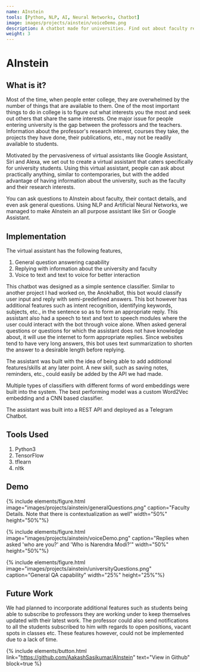 ```yaml
---
name: AInstein
tools: [Python, NLP, AI, Neural Networks, Chatbot]
image: images/projects/ainstein/voiceDemo.png
description: A chatbot made for universities. Find out about faculty research interests, department details and much more with this chatbot.
weight: 3
---
```


# AInstein

## What is it?

Most of the time, when people enter college, they are overwhelmed by the number of things that are available to them. One of the most important things to do in college is to figure out what interests you the most and seek out others that share the same interests. One major issue for people entering university is the gap between the professors and the teachers. Information about the professor's research interest, courses they take, the projects they have done, their publications, etc., may not be readily available to students.

Motivated by the pervasiveness of virtual assistants like Google Assistant, Siri and Alexa, we set out to create a virtual assistant that caters specifically for university students. Using this virtual assistant, people can ask about practically anything, similar to contemporaries, but with the added advantage of having information about the university, such as the faculty and their research interests.

You can ask questions to AInstein about faculty, their contact details, and even ask general questions. Using NLP and Artificial Neural Networks, we managed to make AInstein an all purpose assistant like Siri or Google Assistant.

## Implementation

The virtual assistant has the following features,

1. General question answering capability
2. Replying with information about the university and faculty
3. Voice to text and text to voice for better interaction

This chatbot was designed as a simple sentence classifier. Similar to another project I had worked on, the AnokhaBot, this bot would classify user input and reply with semi-predefined answers. This bot however has additional features such as intent recognition, identifying keywords, subjects, etc., in the sentence so as to form an appropriate reply. This assistant also had a speech to text and text to speech modules where the user could interact with the bot through voice alone. When asked general questions or questions for which the assistant does not have knowledge about, it will use the internet to form appropriate replies. Since websites tend to have very long answers, this bot uses text summarization to shorten the answer to a desirable length before replying.

The assistant was built with the idea of being able to add additional features/skills at any later point. A new skill, such as saving notes, reminders, etc., could easily be added by the API we had made.

Multiple types of classifiers with different forms of word embeddings were built into the system. The best performing model was a custom Word2Vec embedding and a CNN based classifier.

The assistant was built into a REST API and deployed as a Telegram Chatbot.

## Tools Used

1. Python3
2. TensorFlow
3. tflearn
4. nltk

## Demo

{% include elements/figure.html image="images/projects/ainstein/generalQuestions.png" caption="Faculty Details. Note that there is contextualization as well" width="50%" height="50%"%}

{% include elements/figure.html image="images/projects/ainstein/voiceDemo.png" caption="Replies when asked 'who are you?' and 'Who is Narendra Modi?'" width="50%" height="50%"%}

{% include elements/figure.html image="images/projects/ainstein/universityQuestions.png" caption="General QA capability" width="25%" height="25%"%}

## Future Work

We had planned to incorporate additional features such as students being able to subscribe to professors they are working under to keep themselves updated with their latest work. The professor could also send notifications to all the students subscribed to him with regards to open positions, vacant spots in classes etc. These features however, could not be implemented due to a lack of time.

{% include elements/button.html link="https://github.com/AakashSasikumar/AInstein" text="View in Github" block=true %}

